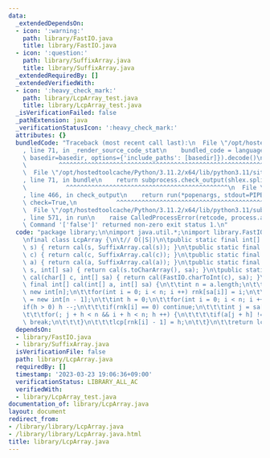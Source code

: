 ```yaml
---
data:
  _extendedDependsOn:
  - icon: ':warning:'
    path: library/FastIO.java
    title: library/FastIO.java
  - icon: ':question:'
    path: library/SuffixArray.java
    title: library/SuffixArray.java
  _extendedRequiredBy: []
  _extendedVerifiedWith:
  - icon: ':heavy_check_mark:'
    path: library/LcpArray_test.java
    title: library/LcpArray_test.java
  _isVerificationFailed: false
  _pathExtension: java
  _verificationStatusIcon: ':heavy_check_mark:'
  attributes: {}
  bundledCode: "Traceback (most recent call last):\n  File \"/opt/hostedtoolcache/Python/3.11.2/x64/lib/python3.11/site-packages/onlinejudge_verify/documentation/build.py\"\
    , line 71, in _render_source_code_stat\n    bundled_code = language.bundle(stat.path,\
    \ basedir=basedir, options={'include_paths': [basedir]}).decode()\n          \
    \         ^^^^^^^^^^^^^^^^^^^^^^^^^^^^^^^^^^^^^^^^^^^^^^^^^^^^^^^^^^^^^^^^^^^^^^^^^^^^^^^^^\n\
    \  File \"/opt/hostedtoolcache/Python/3.11.2/x64/lib/python3.11/site-packages/onlinejudge_verify/languages/user_defined.py\"\
    , line 71, in bundle\n    return subprocess.check_output(shlex.split(command))\n\
    \           ^^^^^^^^^^^^^^^^^^^^^^^^^^^^^^^^^^^^^^^^^^^^^\n  File \"/opt/hostedtoolcache/Python/3.11.2/x64/lib/python3.11/subprocess.py\"\
    , line 466, in check_output\n    return run(*popenargs, stdout=PIPE, timeout=timeout,\
    \ check=True,\n           ^^^^^^^^^^^^^^^^^^^^^^^^^^^^^^^^^^^^^^^^^^^^^^^^^^^^^^^^^\n\
    \  File \"/opt/hostedtoolcache/Python/3.11.2/x64/lib/python3.11/subprocess.py\"\
    , line 571, in run\n    raise CalledProcessError(retcode, process.args,\nsubprocess.CalledProcessError:\
    \ Command '['false']' returned non-zero exit status 1.\n"
  code: "package library;\n\nimport java.util.*;\nimport library.FastIO;\nimport library.SuffixArray;\n\
    \nfinal class LcpArray {\n\t// O(|S|)\n\tpublic static final int[] cal(String\
    \ s) { return cal(s, SuffixArray.cal(s)); }\n\tpublic static final int[] cal(char[]\
    \ c) { return cal(c, SuffixArray.cal(c)); }\n\tpublic static final int[] cal(int[]\
    \ a) { return cal(a, SuffixArray.cal(a)); }\n\tpublic static final int[] cal(String\
    \ s, int[] sa) { return cal(s.toCharArray(), sa); }\n\tpublic static final int[]\
    \ cal(char[] c, int[] sa) { return cal(FastIO.charToInt(c), sa); }\n\tpublic static\
    \ final int[] cal(int[] a, int[] sa) {\n\t\tint n = a.length;\n\t\tint rnk[] =\
    \ new int[n];\n\t\tfor(int i = 0; i < n; i ++) rnk[sa[i]] = i;\n\t\tint[] lcp\
    \ = new int[n - 1];\n\t\tint h = 0;\n\t\tfor(int i = 0; i < n; i ++) {\n\t\t\t\
    if(h > 0) h --;\n\t\t\tif(rnk[i] == 0) continue;\n\t\t\tint j = sa[rnk[i] - 1];\n\
    \t\t\tfor(; j + h < n && i + h < n; h ++) {\n\t\t\t\tif(a[j + h] != a[i + h])\
    \ break;\n\t\t\t}\n\t\t\tlcp[rnk[i] - 1] = h;\n\t\t}\n\t\treturn lcp;\n\t}\n}"
  dependsOn:
  - library/FastIO.java
  - library/SuffixArray.java
  isVerificationFile: false
  path: library/LcpArray.java
  requiredBy: []
  timestamp: '2023-03-23 19:06:36+09:00'
  verificationStatus: LIBRARY_ALL_AC
  verifiedWith:
  - library/LcpArray_test.java
documentation_of: library/LcpArray.java
layout: document
redirect_from:
- /library/library/LcpArray.java
- /library/library/LcpArray.java.html
title: library/LcpArray.java
---
```

